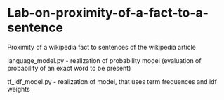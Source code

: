 # Lab-on-proximity-of-a-fact-to-a-sentence
Proximity of a wikipedia fact to sentences of the wikipedia article

language_model.py - realization of probability model (evaluation of probability of an exact word to be present)

tf_idf_model.py - realization of model, that uses term frequences and idf weights
